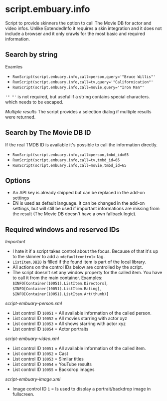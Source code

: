 # script.embuary.info

Script to provide skinners the option to call The Movie DB for actor and video infos.
Unlike ExtendedInfo it requires a skin integration and it does not include a browser and it only crawls for the most basic and required information.

## Search by string

Examles
*  ```RunScript(script.embuary.info,call=person,query='"Bruce Willis"'```
*  ```RunScript(script.embuary.info,call=tv,query='"Californication"'```
*  ```RunScript(script.embuary.info,call=movie,query='"Iron Man"'```

`'" "'` is not required, but useful if a string contains special characters. which needs to be escaped.

*Multiple results*
The script provides a selection dialog if multiple results were returned.

## Search by The Movie DB ID

If the real TMDB ID is available it's possible to call the information directly.
*  ```RunScript(script.embuary.info,call=person,tmbd_id=65```
*  ```RunScript(script.embuary.info,call=tv,tmbd_id=65```
*  ```RunScript(script.embuary.info,call=movie,tmbd_id=65```

## Options

* An API key is already shipped but can be replaced in the add-on settings
* EN is used as default language. It can be changed in the add-on settings, but will still be used if important informations are missing from the result (The Movie DB doesn't have a own fallback logic).

## Required windows and reserved IDs
*Important*
* I hate it if a script takes control about the focus. Because of that it's up to the skinner to add a `<defaultcontrol>` tag.
* `ListItem.DBID` is filled if the found item is part of the local library.
* All actions on the control IDs below are controlled by the script. 
* The script doesn't set any window property for the called item. You have to call it from the main container. Examples: `$INFO[Container(10051).ListItem.Directors]`, `$INFO[Container(10051).ListItem.Rating]`, `$INFO[Container(10051).ListItem.Art(thumb)]`

*script-embuary-person.xml*
* List control ID `10051` = All available information of the called person.
* List control ID `10052` = All movies starring with actor xyz
* List control ID `10053` = All shows starring with actor xyz
* List control ID `10054` = Actor portraits

*script-embuary-video.xml*
* List control ID `10051` = All available information of the called item.
* List control ID `10052` = Cast
* List control ID `10053` = Similar titles
* List control ID `10054` = YouTube results
* List control ID `10055` = Backdrop images

*script-embuary-image.xml*
* Image control ID `1` = Is used to display a portrait/backdrop image in fullscreen. 


